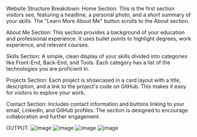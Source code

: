 Website Structure Breakdown:
Home Section:
This is the first section visitors see, featuring a headline, a personal photo, and a short summary of your skills. The "Learn More About Me" button scrolls to the About section.

About Me Section:
This section provides a background of your education and professional experience. It uses bullet points to highlight degrees, work experience, and relevant courses.

Skills Section:
A simple, clean display of your skills divided into categories like Front-End, Back-End, and Tools. Each category has a list of the technologies you are proficient in.

Projects Section:
Each project is showcased in a card layout with a title, description, and a link to the project's code on GitHub. This makes it easy for visitors to explore your work.

Contact Section:
Includes contact information and buttons linking to your email, LinkedIn, and GitHub profiles. The section is designed to encourage collaboration and further engagement.

OUTPUT:
![image](https://github.com/user-attachments/assets/5339497c-a0df-48bc-ae45-2b2964340475)
![image](https://github.com/user-attachments/assets/49228cc3-1be5-4002-ba82-a445e3947f11)
![image](https://github.com/user-attachments/assets/b48c487e-0f7b-4f3c-8e30-89f8d8e21402)
![image](https://github.com/user-attachments/assets/22aada21-077f-46de-9210-7b35416a6503)


